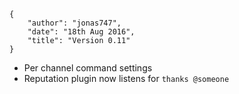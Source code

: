     {
        "author": "jonas747",
        "date": "18th Aug 2016",
        "title": "Version 0.11"
    }

- Per channel command settings
- Reputation plugin now listens for `thanks @someone`
